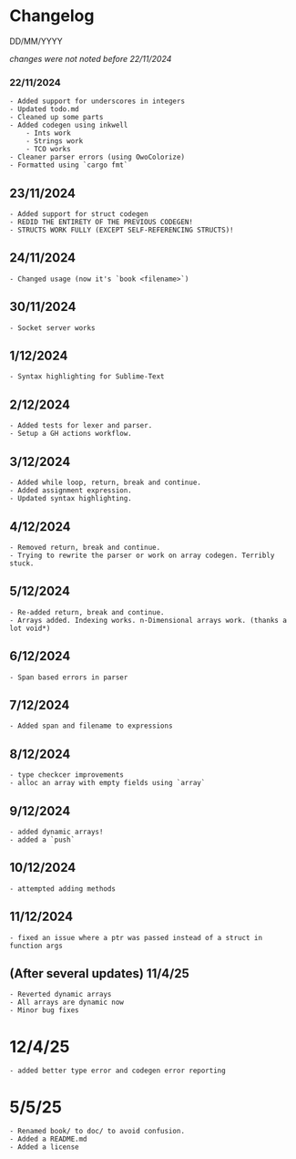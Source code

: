 # Changelog

DD/MM/YYYY

*changes were not noted before 22/11/2024*

### 22/11/2024
	- Added support for underscores in integers
	- Updated todo.md
	- Cleaned up some parts
	- Added codegen using inkwell
		- Ints work
		- Strings work
		- TCO works
	- Cleaner parser errors (using OwoColorize)
	- Formatted using `cargo fmt`

## 23/11/2024
	- Added support for struct codegen
	- REDID THE ENTIRETY OF THE PREVIOUS CODEGEN!
	- STRUCTS WORK FULLY (EXCEPT SELF-REFERENCING STRUCTS)!

## 24/11/2024
	- Changed usage (now it's `book <filename>`)

## 30/11/2024
	- Socket server works

## 1/12/2024
	- Syntax highlighting for Sublime-Text

## 2/12/2024
	- Added tests for lexer and parser.
	- Setup a GH actions workflow.

## 3/12/2024
	- Added while loop, return, break and continue.
	- Added assignment expression.
	- Updated syntax highlighting.

## 4/12/2024
	- Removed return, break and continue.
	- Trying to rewrite the parser or work on array codegen. Terribly stuck.

## 5/12/2024
	- Re-added return, break and continue.
	- Arrays added. Indexing works. n-Dimensional arrays work. (thanks a lot void*)

## 6/12/2024
	- Span based errors in parser

## 7/12/2024
	- Added span and filename to expressions

## 8/12/2024
	- type checkcer improvements
	- alloc an array with empty fields using `array`

## 9/12/2024
	- added dynamic arrays!
	- added a `push`

## 10/12/2024
	- attempted adding methods

## 11/12/2024
	- fixed an issue where a ptr was passed instead of a struct in function args

## (After several updates) 11/4/25
	- Reverted dynamic arrays
	- All arrays are dynamic now
	- Minor bug fixes

# 12/4/25
	- added better type error and codegen error reporting

# 5/5/25
	- Renamed book/ to doc/ to avoid confusion.
	- Added a README.md
	- Added a license

